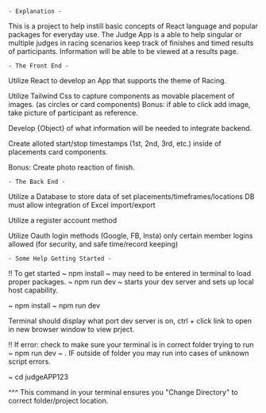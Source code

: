     - Explanation -

This is a project to help instill basic concepts of React language and popular packages for everyday use. The Judge App is a able to help singular or multiple judges in racing scenarios keep track of finishes and timed results of participants. Information will be able to be viewed at a results page.


    - The Front End -

Utilize React to develop an App that supports the theme of Racing.

Utilize Tailwind Css to capture components as movable placement of images. (as circles or card components) Bonus: if able to click add image, take picture of participant as reference.

Develop {Object} of what information will be needed to integrate backend.

Create alloted start/stop timestamps (1st, 2nd, 3rd, etc.) inside of placements card components.

Bonus: Create photo reaction of finish.


    - The Back End -

Utilize a Database to store data of set placements/timeframes/locations DB must allow integration of Excel import/export

Utilize a register account method

Utilize Oauth login methods (Google, FB, Insta) only certain member logins allowed (for security, and safe time/record keeping)


    - Some Help Getting Started -

!! To get started ~ npm install ~ may need to be entered in terminal to load proper packages. ~ npm run dev ~ starts your dev server and sets up local host capability.

~ npm install
~ npm run dev

Terminal should display what port dev server is on, ctrl + click link to open in new browser window to view prject.


!! If error: check to make sure your terminal is in correct folder trying to run ~ npm run dev ~ . IF outside of folder you may run into cases of unknown script errors. 

~ cd judgeAPP123

^^^ This command in your terminal ensures you "Change Directory" to correct folder/project location.
